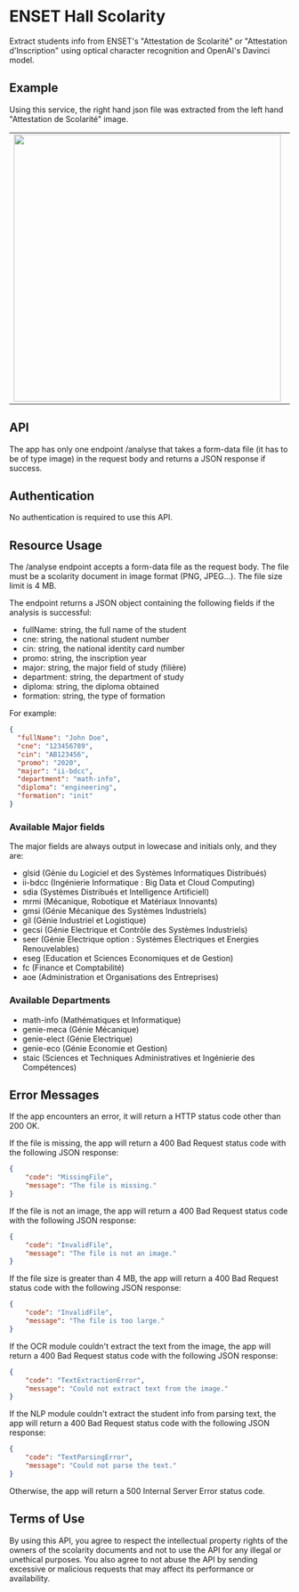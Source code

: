 ﻿# ENSET Hall Scolarity

Extract students info from ENSET's "Attestation de Scolarité" or "Attestation d'Inscription" using optical character recognition and OpenAI's Davinci model.

## Example
Using this service, the right hand json file was extracted from the left hand "Attestation de Scolarité" image.

<table>
<tr>
<td><img src="https://s6.imgcdn.dev/rPuwl.jpg" style="height: 30rem;" alt=""></td>
<td>
<pre><code class="json" >
{
   "fullName": "BEN SADIK YOUSSEF",
    "cne": "X000000000",
    "cin": "XX00000",
    "promo": "2021",
    "major": "glsid",
    "department": "math-info",
    "diploma": "engineering",
    "formation": "init"
}
</code></pre></td>
</tr>
</table>

## API

The app has only one endpoint /analyse that takes a form-data file (it has to be of type image) in the request body and returns a JSON response if success.

## Authentication

No authentication is required to use this API.

## Resource Usage

The /analyse endpoint accepts a form-data file as the request body. The file must be a scolarity document in image format (PNG, JPEG...). The file size limit is 4 MB.

The endpoint returns a JSON object containing the following fields if the analysis is successful:

- fullName: string, the full name of the student
- cne: string, the national student number
- cin: string, the national identity card number
- promo: string, the inscription year
- major: string, the major field of study (filière)
- department: string, the department of study
- diploma: string, the diploma obtained
- formation: string, the type of formation

For example:
```json
{
  "fullName": "John Doe",
  "cne": "123456789",
  "cin": "AB123456",
  "promo": "2020",
  "major": "ii-bdcc",
  "department": "math-info",
  "diploma": "engineering",
  "formation": "init"
}
```
### Available Major fields
The major fields are always output in lowecase and initials only, and they are:
- glsid (Génie du Logiciel et des Systèmes Informatiques Distribués)
- ii-bdcc (Ingénierie Informatique : Big Data et Cloud Computing)
- sdia (Systèmes Distribués et Intelligence Artificiell)
- mrmi (Mécanique, Robotique et Matériaux Innovants)
- gmsi (Génie Mécanique des Systèmes Industriels)
- gil (Génie Industriel et Logistique)
- gecsi (Génie Electrique et Contrôle des Systèmes Industriels)
- seer (Génie Electrique option : Systèmes Electriques et Energies Renouvelables)
- eseg (Education et Sciences Economiques et de Gestion)
- fc (Finance et Comptabilité)
- aoe (Administration et Organisations des Entreprises)

### Available Departments
- math-info (Mathématiques et Informatique)
- genie-meca (Génie Mécanique)
- genie-elect (Génie Electrique)
- genie-eco (Génie Economie et Gestion)
- staic (Sciences et Techniques Administratives et Ingénierie des Compétences)

## Error Messages

If the app encounters an error, it will return a HTTP status code other than 200 OK.

If the file is missing, the app will return a 400 Bad Request status code with the following JSON response:

```json
{
	"code":	"MissingFile",
	"message": "The file is missing."
}
```

If the file is not an image, the app will return a 400 Bad Request status code with the following JSON response:

```json
{
    "code":	"InvalidFile",
    "message": "The file is not an image."
}
```

If the file size is greater than 4 MB, the app will return a 400 Bad Request status code with the following JSON response:

```json
{
    "code":	"InvalidFile",
    "message": "The file is too large."
}
```

If the OCR module couldn't extract the text from the image, the app will return a 400 Bad Request status code with the following JSON response:

```json
{
    "code":	"TextExtractionError",
    "message": "Could not extract text from the image."
}
```

If the NLP module couldn't extract the student info from parsing text, the app will return a 400 Bad Request status code with the following JSON response:

```json
{
    "code":	"TextParsingError",
    "message": "Could not parse the text."
}
```

Otherwise, the app will return a 500 Internal Server Error status code.

## Terms of Use

By using this API, you agree to respect the intellectual property rights of the owners of the scolarity documents and not to use the API for any illegal or unethical purposes. You also agree to not abuse the API by sending excessive or malicious requests that may affect its performance or availability.
